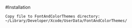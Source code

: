 #Installation
```
Copy file to FontAndColorThemes directory:
~/Library/Developer/Xcode/UserData/FontAndColorThemes/
```
